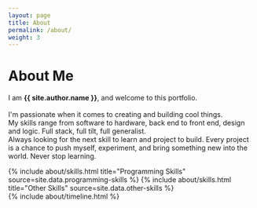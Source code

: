 ```yaml
---
layout: page
title: About
permalink: /about/
weight: 3
---
```


# **About Me**

I am **{{ site.author.name }}**, and welcome to this portfolio.<br><br>
I'm passionate when it comes to creating and building cool things.<br>My skills range from software to hardware, back end to front end, design and logic. Full stack, full tilt, full generalist.<br>Always looking for the next skill to learn and project to build. Every project is a chance to push myself, experiment, and bring something new into the world. Never stop learning.

<div class="row">
{% include about/skills.html title="Programming Skills" source=site.data.programming-skills %}
{% include about/skills.html title="Other Skills" source=site.data.other-skills %}
</div>

<div class="row">
{% include about/timeline.html %}
</div>
